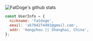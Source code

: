 ![FatDoge's github stats](https://github-readme-stats.vercel.app/api?username=fatdoge&count_private=true&show_icons=true)

``` javascript
const UserInfo = {
  nickname: 'fatdoge',
  email: 'xk704274491@gmail.com',
  addr: 'Hangzhou || Shanghai, China',
};
```
